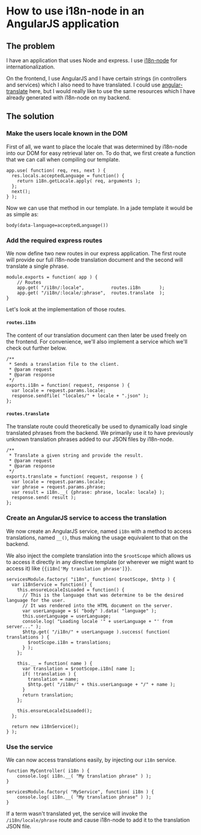 # How to use i18n-node in an AngularJS application

## The problem
I have an application that uses Node and express. I use [i18n-node](https://github.com/mashpie/i18n-node) for internationalization.

On the frontend, I use AngularJS and I have certain strings (in controllers and services) which I also need to have translated. I could use [angular-translate](https://github.com/PascalPrecht/angular-translate) here, but I would really like to use the same resources which I have already generated with i18n-node on my backend.

## The solution

### Make the users locale known in the DOM
First of all, we want to place the locale that was determined by i18n-node into our DOM for easy retrieval later on. To do that, we first create a function that we can call when compiling our template.

    app.use( function( req, res, next ) {
      res.locals.acceptedLanguage = function() {
        return i18n.getLocale.apply( req, arguments );
      };
      next();
    } );

Now we can use that method in our template. In a jade template it would be as simple as: 

    body(data-language=acceptedLanguage())

### Add the required express routes
We now define two new routes in our express application. The first route will provide our full i18n-node translation document and the second will translate a single phrase.

    module.exports = function( app ) {
        // Routes
        app.get( "/i18n/:locale",          routes.i18n       );
        app.get( "/i18n/:locale/:phrase",  routes.translate  );
    }

Let's look at the implementation of those routes.

#### `routes.i18n`
The content of our translation document can then later be used freely on the frontend. For convenience, we'll also implement a service which we'll check out further below.

    /**
     * Sends a translation file to the client.
     * @param request
     * @param response
     */
    exports.i18n = function( request, response ) {
      var locale = request.params.locale;
      response.sendfile( "locales/" + locale + ".json" );
    };

#### `routes.translate`
The translate route could theoretically be used to dynamically load single translated phrases from the backend. We primarily use it to have previously unknown translation phrases added to our JSON files by i18n-node.  

    /**
     * Translate a given string and provide the result.
     * @param request
     * @param response
     */
    exports.translate = function( request, response ) {
      var locale = request.params.locale;
      var phrase = request.params.phrase;
      var result = i18n.__( {phrase: phrase, locale: locale} );
      response.send( result );
    };

### Create an AngularJS service to access the translation
We now create an AngularJS service, named `i18n` with a method to access translations, named `__()`, thus making the usage equivalent to that on the backend.

We also inject the complete translation into the `$rootScope` which allows us to access it directly in any directive template (or wherever we might want to access it) like `{{i18n['My translation phrase']}}`.

    servicesModule.factory( "i18n", function( $rootScope, $http ) {
      var i18nService = function() {
        this.ensureLocaleIsLoaded = function() {
          // This is the language that was determine to be the desired language for the user.
          // It was rendered into the HTML document on the server.
          var userLanguage = $( "body" ).data( "language" );
          this.userLanguage = userLanguage;
          console.log( "Loading locale '" + userLanguage + "' from server..." );
          $http.get( "/i18n/" + userLanguage ).success( function( translations ) {
            $rootScope.i18n = translations;
          } );
        };
    
        this.__ = function( name ) {
          var translation = $rootScope.i18n[ name ];
          if( !translation ) {
            translation = name;
            $http.get( "/i18n/" + this.userLanguage + "/" + name );
          }
          return translation;
        };
    
        this.ensureLocaleIsLoaded();
      };
    
      return new i18nService();
    } );

### Use the service
We can now access translations easily, by injecting our `i18n` service.

    function MyController( i18n ) {
        console.log( i18n.__( "My translation phrase" ) );
    }

    servicesModule.factory( "MyService", function( i18n ) {
        console.log( i18n.__( "My translation phrase" ) );
    }

If a term wasn't translated yet, the service will invoke the `/i18n/locale/phrase` route and cause i18n-node to add it to the translation JSON file.